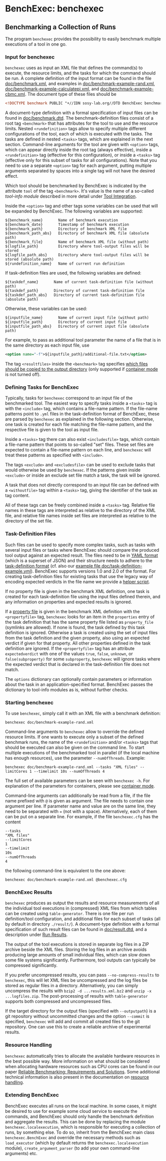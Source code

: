 <!--
This file is part of BenchExec, a framework for reliable benchmarking:
https://github.com/sosy-lab/benchexec

SPDX-FileCopyrightText: 2007-2020 Dirk Beyer <https://www.sosy-lab.org>

SPDX-License-Identifier: Apache-2.0
-->

# BenchExec: benchexec
## Benchmarking a Collection of Runs

The program `benchexec` provides the possibility to easily benchmark
multiple executions of a tool in one go.

### Input for benchexec
`benchexec` uses as input an XML file that defines the command(s) to execute,
the resource limits, and the tasks for which the command should be run.
A complete definition of the input format can be found in the file
[doc/benchmark.xml](benchmark.xml),
and examples in [doc/benchmark-example-rand.xml](benchmark-example-rand.xml),
[doc/benchmark-example-calculatepi.xml](benchmark-example-calculatepi.xml),
and [doc/benchmark-example-cbmc.xml](benchmark-example-cbmc.xml).
The document type of these files should be

```XML
<!DOCTYPE benchmark PUBLIC "+//IDN sosy-lab.org//DTD BenchExec benchmark 3.30//EN" "https://www.sosy-lab.org/benchexec/benchmark-3.30.dtd">
```

A document-type definition with a formal specification of input files can be found in
[doc/benchmark.dtd](benchmark.dtd).
The benchmark-definition files consist of a root tag `<benchmark>`
that has attributes for the tool to use and the resource limits.
Nested `<rundefinition>` tags allow to specify multiple different configurations of the tool,
each of which is executed with the tasks.
The tasks are defined in nested `<tasks>` tags,
which are explained in the next section.
Command-line arguments for the tool are given with `<option>` tags,
which can appear directly inside the root tag (always effective),
inside a `<rundefinition>` tag (effective for this configuration),
or inside a `<tasks>` tag (effective only for this subset of tasks for all configurations).
Note that you need to use a separate `<option>` tag for each argument,
putting multiple arguments separated by spaces into a single tag will not have the desired effect.

Which tool should be benchmarked by BenchExec is indicated by
the attribute `tool` of the tag `<benchmark>`.
It's value is the name of a so-called *tool-info module*
described in more detail under [Tool Integration](tool-integration.md).

Inside the `<option>` tag and other tags some variables can be used
that will be expanded by BenchExec. The following variables are supported:

    ${benchmark_name}       Name of benchmark execution
    ${benchmark_date}       Timestamp of benchmark execution
    ${benchmark_path}       Directory of benchmark XML file
    ${benchmark_path_abs}   Directory of benchmark XML file (absolute path)
    ${benchmark_file}       Name of benchmark XML file (without path)
    ${logfile_path}         Directory where tool-output files will be stored
    ${logfile_path_abs}     Directory where tool-output files will be stored (absolute path)
    ${rundefinition_name}   Name of current run definition

If task-definition files are used, the following variables are defined:

    ${taskdef_name}       Name of current task-definition file (without path)
    ${taskdef_path}       Directory of current task-definition file
    ${taskdef_path_abs}   Directory of current task-definition file (absolute path)

Otherwise, these variables can be used:

    ${inputfile_name}       Name of current input file (without path)
    ${inputfile_path}       Directory of current input file
    ${inputfile_path_abs}   Directory of current input file (absolute path)

For example, to pass as additional tool parameter the name of a file
that is in the same directory as each input file, use

```XML
<option name="-f">${inputfile_path}/additional-file.txt</option>
```

The tag `<resultfiles>` inside the `<benchmark>` tag specifies
[which files should be copied to the output directory](container.md#retrieving-result-files)
(only supported if [container mode](container.md) is not turned off).

### Defining Tasks for BenchExec
Typically, tasks for `benchexec` correspond to an input file of the benchmarked tool.
The easiest way to specify tasks inside a `<tasks>` tag is with the `<include>` tag,
which contains a file-name pattern.
If the file-name patterns point to `.yml` files in the task-definition format of BenchExec,
these are parsed by `benchexec` as explained in the following section.
Otherwise, one task is created for each file matching the file-name pattern,
and the respective file is given to the tool as input file.

Inside a `<tasks>` tag there can also exist `<includesfile>` tags,
which contain a file-name pattern that points to so-called "set" files.
These set files are expected to contain a file-name pattern on each line,
and `benchexec` will treat these patterns as specified with `<include>`.

The tags `<exclude>` and `<excludesfile>` can be used to exclude tasks
that would otherwise be used by `benchexec`.
If the patterns given inside `<exclude>` or inside an exclude set file match a task,
the task will be ignored.

A task that does not directly correspond to an input file can be defined
with a `<withoutfile>` tag within a `<tasks>` tag,
giving the identifier of the task as tag content.

All of these tags can be freely combined inside a `<tasks>` tag.
Relative file names in these tags are interpreted as relative to the directory of the XML file,
and relative file names inside set files are interpreted as relative to the directory of the set file.

### Task-Definition Files
Such files can be used to specify more complex tasks,
such as tasks with several input files
or tasks where BenchExec should compare the produced tool output against an expected result.
The files need to be in [YAML format](http://yaml.org/) (which is a superset of JSON)
and their structure needs to adhere to the
[task-definition format](https://gitlab.com/sosy-lab/benchmarking/task-definition-format)
(cf. also our [example file doc/task-definition-example.yml](task-definition-example.yml)).
BenchExec supports versions 1.0 and 2.0 of the format.
For creating task-definition files for existing tasks
that use the legacy way of encoding expected verdicts in the file name
we provide a [helper script](../contrib/create_yaml_files.py).

If no property file is given in the benchmark XML definition,
one task is created for each task-definition file using the input files defined therein,
and any information on properties and expected results is ignored.

If a [property file](properties.md) is given in the benchmark XML definition with the `<propertyfile>` tag,
`benchexec` looks for an item in the `properties` entry of the task definition
that has the same property file listed as `property_file` (symlinks are allowed).
If none is found, the task defined by this task definition is ignored.
Otherwise a task is created using the set of input files from the task definition
and the given property, also using an expected verdict if given for that property.
All other properties defined in the task definition are ignored.
If the `<propertyfile>` tag has an attribute `expectedverdict`
with one of the values `true`, `false`, `unknown`,
or `false(subproperty)` for some `subproperty`,
`benchexec` will ignore tasks where the expected verdict
that is declared in the task-definition file does not match.

The `options` dictionary can optionally contain parameters or information about the task
in an application-specified format.
BenchExec passes the dictionary to tool-info modules as is, without further checks.

### Starting benchexec
To use `benchexec`, simply call it with an XML file with a benchmark definition:

    benchexec doc/benchmark-example-rand.xml

Command-line arguments to `benchexec` allow to override the defined resource limits.
If one wants to execute only a subset of the defined benchmark runs,
the name of the `<rundefinition>` and/or `<tasks>` tags
that should be executed can also be given on the command line.
To start multiple executions of the benchmarked tool in parallel
(if the local machine has enough resources),
use the parameter `--numOfThreads`.
Example:

    benchexec doc/benchmark-example-rand.xml --tasks "XML files" --limitCores 1 --timelimit 10s --numOfThreads 4

The full set of available parameters can be seen with `benchexec -h`.
For explanation of the parameters for containers, please see [container mode](container.md).

Command-line arguments can additionally be read from a file,
if the file name prefixed with `@` is given as argument.
The file needs to contain one argument per line.
If parameter name and value are on the same line,
they need to be separated with `=` (not with a space).
Alternatively, each of them can be put on a separate line.
For example, if the file `benchexec.cfg` has the content

    --tasks
    "XML files"
    --limitCores
    1
    --timelimit
    10s
    --numOfThreads
    4

the following command-line is equivalent to the one above:

    benchexec doc/benchmark-example-rand.xml @benchexec.cfg

### BenchExec Results
`benchexec` produces as output the results and resource measurements
of all the individual tool executions in (compressed) XML files
from which tables can be created using `table-generator`.
There is one file per run definition/tool configuration,
and additional files for each subset of tasks
(all by default in directory `./result/`).
A document-type definition with a formal specification of such result files can be found in
[doc/result.dtd](result.dtd), and a description under [Run Results](run-results.md).

The output of the tool executions is stored in separate log files
in a ZIP archive beside the XML files.
Storing the log files in an archive avoids producing large amounts of small individual files,
which can slow down some file systems significantly.
Furthermore, tool outputs can typically be compressed significantly.

If you prefer uncompressed results, you can pass `--no-compress-results` to `benchexec`,
this will let XML files be uncompressed and the log files be stored as regular files in a directory.
Alternatively, you can simply uncompress the results with `bzip2 -d ...results.xml.bz2`
and `unzip -x ...logfiles.zip`.
The post-processing of results with `table-generator` supports both compressed and uncompressed files.

If the target directory for the output files (specified with `--outputpath`)
is a git repository without uncommitted changes and the option `--commit`
is specified, `benchexec` will add and commit all created files to the git repository.
One can use this to create a reliable archive of experimental results.


### Resource Handling
`benchexec` automatically tries to allocate the available hardware resources
in the best possible way.
More information on what should be considered when allocating hardware resources such as CPU cores
can be found in our paper
[Reliable Benchmarking: Requirements and Solutions](https://www.sosy-lab.org/research/pub/2019-STTT.Reliable_Benchmarking_Requirements_and_Solutions.pdf).
Some additional technical information is also present in the documentation on [resource handling](resources.md).


### Extending BenchExec
BenchExec executes all runs on the local machine.
In some cases, it might be desired to use for example some cloud service
to execute the commands, and BenchExec should only handle the benchmark definition
and aggregate the results.
This can be done by replacing the module `benchexec.localexecution`,
which is responsible for executing a collection of runs, by something else.
To do so, inherit from the BenchExec main class `benchexec.BenchExec`
and override the necessary methods such as `load_executor`
(which by default returns the `benchexec.localexecution` module),
`create_argument_parser` (to add your own command-line arguments) etc.
